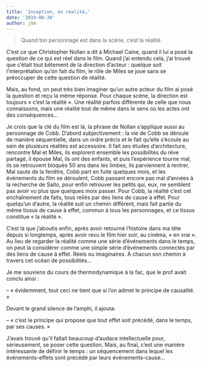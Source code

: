 ```yaml
---
title: 'Inception, en réalité…'
date: '2019-08-30'
author: jmm
---
```


>
> Quand ton personnage est dans la scène, c’est la réalité.
>

C’est ce que Christopher Nollan a dit à Michael Caine, quand il lui a posé la question de ce qui est réel dans le film. Quand j’ai entendu cela, j’ai trouvé que c’était tout bêtement de la direction d’acteur : quelque soit l’interprétation qu’on fait du film, le rôle de Miles se joue sans se préoccuper de cette question de réalité.

Mais, au fond, on peut très bien imaginer qu’un autre acteur du film ai posé la question et reçu la même réponse. Pour chaque scène, la direction est toujours « c’est la réalité ». Une réalité parfois différente de celle que nous connaissons, mais une réalité tout de même dans le sens où les actes ont des conséquences…

Je crois que la clé du film est là, la phrase de Nollan s’applique aussi au personnage de Cobb. D’abord subjectivement : la vie de Cobb se déroule de manière séquentielle, dans un ordre précis et le fait qu’elle s’écoule au sein de plusieurs réalités est accessoire. Il fait ses études d’architecture, rencontre Mal et Miles, ils explorent ensemble les possibilités du rêve partagé, il épouse Mal, ils ont des enfants, et puis l’expérience tourne mal, ils se retrouvent bloqués 50 ans dans les limbes, ils parviennent à rentrer, Mal saute de la fenêtre, Cobb part en fuite quelques mois, et les événements du film se déroulent, Cobb passant encore pas mal d’années à la recherche de Saito, pour enfin retrouver les petits qui, eux, ne semblent pas avoir vu plus que quelques mois passer. Pour Cobb, la réalité c’est cet enchaînement de faits, tous reliés par des liens de cause à effet. Pour quelqu’un d’autre, la réalité suit un chemin différent, mais fait partie du même tissus de cause à effet, commun à tous les personnages, et ce tissus constitue « la réalité ».

C’est là que j’aboutis enfin, après avoir retourné l’histoire dans ma tête depuis si longtemps, après avoir revu le film hier soir, au cinéma, « en vrai ». Au lieu de regarder la réalité comme une série d’événements dans le temps, on peut la considérer comme une simple série d’événements connectés par des liens de cause à effet. Réels ou imaginaires. À chacun son chemin à travers cet océan de possibilités…

Je me souviens du cours de thermodynamique à la fac, que le prof avait conclu ainsi :

– « évidemment, tout ceci ne tient que si l’on admet le principe de causalité.  »

Devant le grand silence de l’amphi, il ajouta:

– « c’est le principe qui propose que tout effet soit précédé, dans le temps, par ses causes. »

J’avais trouvé qu’il fallait beaucoup d’audace intellectuelle pour, sérieusement, se poser cette question. Mais, au final, c’est une manière intéressante de définir le temps : un séquencement dans lequel les événements-effets sont précédé par leurs événements-cause…
